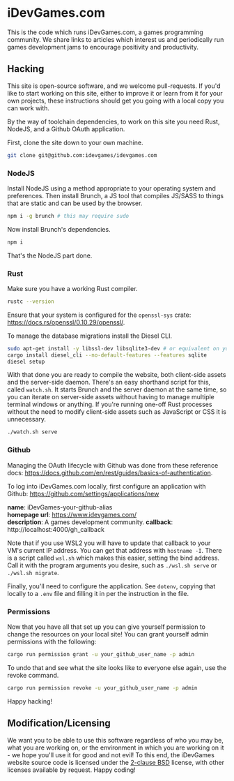# iDevGames.com

This is the code which runs iDevGames.com, a games programming community. We
share links to articles which interest us and periodically run games development
jams to encourage positivity and productivity.

## Hacking

This site is open-source software, and we welcome pull-requests. If you'd like
to start working on this site, either to improve it or learn from it for your
own projects, these instructions should get you going with a local copy you can
work with.

By the way of toolchain dependencies, to work on this site you need Rust,
NodeJS, and a Github OAuth application.

First, clone the site down to your own machine.

```bash
git clone git@github.com:idevgames/idevgames.com
```

### NodeJS

Install NodeJS using a method appropriate to your operating system and
preferences. Then install Brunch, a JS tool that compiles JS/SASS to things that
are static and can be used by the browser.

```bash
npm i -g brunch # this may require sudo
```

Now install Brunch's dependencies.

```bash
npm i
```

That's the NodeJS part done.

### Rust

Make sure you have a working Rust compiler.

```bash
rustc --version
```

Ensure that your system is configured for the `openssl-sys` crate:
https://docs.rs/openssl/0.10.29/openssl/.

To manage the database migrations install the Diesel CLI.

```bash
sudo apt-get install -y libssl-dev libsqlite3-dev # or equivalent on your os
cargo install diesel_cli --no-default-features --features sqlite
diesel setup
```

With that done you are ready to compile the website, both client-side assets and
the server-side daemon. There's an easy shorthand script for this, called
`watch.sh`. It starts Brunch and the server daemon at the same time, so you can
iterate on server-side assets without having to manage multiple terminal windows
or anything. If you're running one-off Rust processes without the need to modify
client-side assets such as JavaScript or CSS it is unnecessary.

```bash
./watch.sh serve
```

### Github

Managing the OAuth lifecycle with Github was done from these reference docs:
https://docs.github.com/en/rest/guides/basics-of-authentication.

To log into iDevGames.com locally, first configure an application with Github:
https://github.com/settings/applications/new

**name**: iDevGames-your-github-alias  
**homepage url**: https://www.idevgames.com/  
**description**: A games development community.
**callback**: http://localhost:4000/gh_callback  

Note that if you use WSL2 you will have to update that callback to your VM's
current IP address. You can get that address with `hostname -I`. There is a
script called `wsl.sh` which makes this easier, setting the bind address. Call
it with the program arguments you desire, such as `./wsl.sh serve` or
`./wsl.sh migrate`.

Finally, you'll need to configure the application. See `dotenv`, copying that
locally to a `.env` file and filling it in per the instruction in the file.

### Permissions

Now that you have all that set up you can give yourself permission to change
the resources on your local site! You can grant yourself admin permissions with
the following:

```bash
cargo run permission grant -u your_github_user_name -p admin
```

To undo that and see what the site looks like to everyone else again, use the
revoke command.

```bash
cargo run permission revoke -u your_github_user_name -p admin
```

Happy hacking!

## Modification/Licensing

We want you to be able to use this software regardless of who you may be, what
you are working on, or the environment in which you are working on it - we hope
you'll use it for good and not evil! To this end, the iDevGames website source
code is licensed under the [2-clause BSD][2cbsd] license, with other licenses
available by request. Happy coding!

[2cbsd]: https://opensource.org/licenses/BSD-2-Clause
